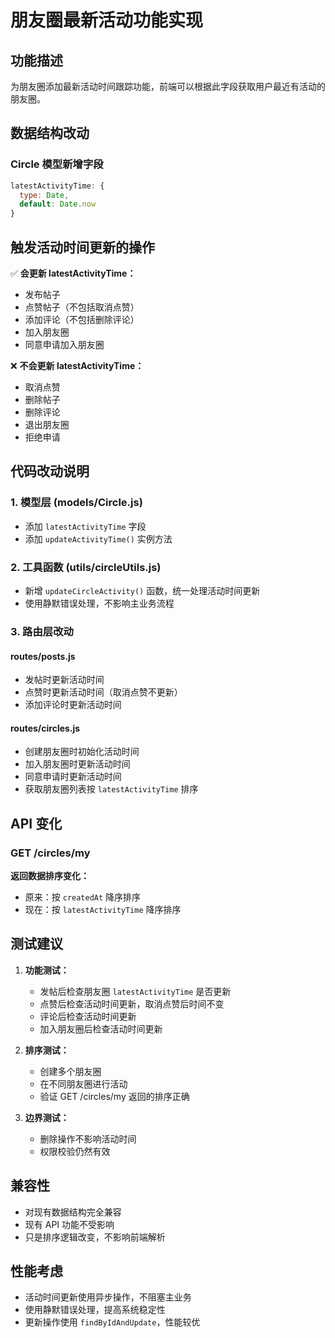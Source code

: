 # 朋友圈最新活动功能实现

## 功能描述
为朋友圈添加最新活动时间跟踪功能，前端可以根据此字段获取用户最近有活动的朋友圈。

## 数据结构改动

### Circle 模型新增字段
```javascript
latestActivityTime: {
  type: Date,
  default: Date.now
}
```

## 触发活动时间更新的操作

✅ **会更新 latestActivityTime：**
- 发布帖子
- 点赞帖子（不包括取消点赞）
- 添加评论（不包括删除评论）
- 加入朋友圈
- 同意申请加入朋友圈

❌ **不会更新 latestActivityTime：**
- 取消点赞
- 删除帖子
- 删除评论
- 退出朋友圈
- 拒绝申请

## 代码改动说明

### 1. 模型层 (models/Circle.js)
- 添加 `latestActivityTime` 字段
- 添加 `updateActivityTime()` 实例方法

### 2. 工具函数 (utils/circleUtils.js)
- 新增 `updateCircleActivity()` 函数，统一处理活动时间更新
- 使用静默错误处理，不影响主业务流程

### 3. 路由层改动

#### routes/posts.js
- 发帖时更新活动时间
- 点赞时更新活动时间（取消点赞不更新）
- 添加评论时更新活动时间

#### routes/circles.js
- 创建朋友圈时初始化活动时间
- 加入朋友圈时更新活动时间
- 同意申请时更新活动时间
- 获取朋友圈列表按 `latestActivityTime` 排序

## API 变化

### GET /circles/my
**返回数据排序变化：**
- 原来：按 `createdAt` 降序排序
- 现在：按 `latestActivityTime` 降序排序

## 测试建议

1. **功能测试：**
   - 发帖后检查朋友圈 `latestActivityTime` 是否更新
   - 点赞后检查活动时间更新，取消点赞后时间不变
   - 评论后检查活动时间更新
   - 加入朋友圈后检查活动时间更新

2. **排序测试：**
   - 创建多个朋友圈
   - 在不同朋友圈进行活动
   - 验证 GET /circles/my 返回的排序正确

3. **边界测试：**
   - 删除操作不影响活动时间
   - 权限校验仍然有效

## 兼容性
- 对现有数据结构完全兼容
- 现有 API 功能不受影响
- 只是排序逻辑改变，不影响前端解析

## 性能考虑
- 活动时间更新使用异步操作，不阻塞主业务
- 使用静默错误处理，提高系统稳定性
- 更新操作使用 `findByIdAndUpdate`，性能较优